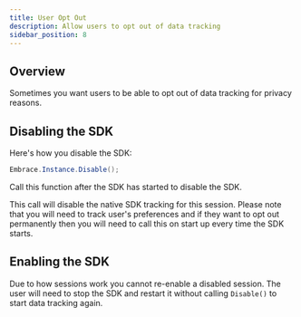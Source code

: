 ```yaml
---
title: User Opt Out
description: Allow users to opt out of data tracking
sidebar_position: 8
---
```


## Overview

Sometimes you want users to be able to opt out of data tracking for privacy reasons.

## Disabling the SDK

Here's how you disable the SDK:

```cs
Embrace.Instance.Disable();
```

Call this function after the SDK has started to disable the SDK.

This call will disable the native SDK tracking for this session. Please note that you will need to track user's preferences and if they want to opt out permanently then you will need to call this on start up every time the SDK starts.

<PropertyLimit />

## Enabling the SDK

Due to how sessions work you cannot re-enable a disabled session. The user will need to stop the SDK and restart it without calling `Disable()` to start data tracking again.
